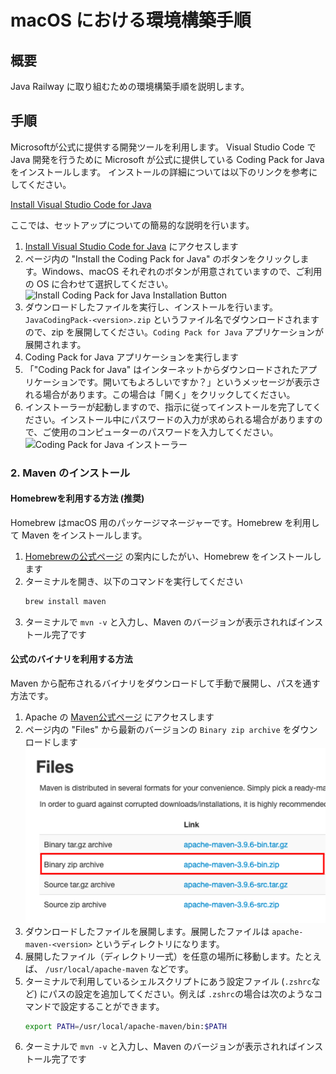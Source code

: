 # macOS における環境構築手順

## 概要

Java Railway に取り組むための環境構築手順を説明します。

## 手順

Microsoftが公式に提供する開発ツールを利用します。
Visual Studio Code で Java 開発を行うために Microsoft が公式に提供している Coding Pack for Java をインストールします。
インストールの詳細については以下のリンクを参考にしてください。

[Install Visual Studio Code for Java](https://code.visualstudio.com/docs/languages/java#_install-visual-studio-code-for-java)

ここでは、セットアップについての簡易的な説明を行います。

1.  [Install Visual Studio Code for Java](https://code.visualstudio.com/docs/languages/java#_install-visual-studio-code-for-java) にアクセスします
2.  ページ内の "Install the Coding Pack for Java" のボタンをクリックします。Windows、macOS それぞれのボタンが用意されていますので、ご利用の OS に合わせて選択してください。
  ![Install Coding Pack for Java Installation Button](./assets/install_the_coding_pack_for_java.png)
3.  ダウンロードしたファイルを実行し、インストールを行います。`JavaCodingPack-<version>.zip` というファイル名でダウンロードされますので、zip を展開してください。`Coding Pack for Java` アプリケーションが展開されます。
4. Coding Pack for Java アプリケーションを実行します
5. 「"Coding Pack for Java" はインターネットからダウンロードされたアプリケーションです。開いてもよろしいですか？」というメッセージが表示される場合があります。この場合は「開く」をクリックしてください。
6. インストーラーが起動しますので、指示に従ってインストールを完了してください。インストール中にパスワードの入力が求められる場合がありますので、ご使用のコンピューターのパスワードを入力してください。
   ![Coding Pack for Java インストーラー](./assets/macos_coding_pack_for_java_installation_step1.png)

### 2. Maven のインストール

#### Homebrewを利用する方法 (推奨)

Homebrew はmacOS 用のパッケージマネージャーです。Homebrew を利用して Maven をインストールします。

1. [Homebrewの公式ページ](https://brew.sh/ja/) の案内にしたがい、Homebrew をインストールします
2. ターミナルを開き、以下のコマンドを実行してください
   ```bash
   brew install maven
   ```
3. ターミナルで `mvn -v` と入力し、Maven のバージョンが表示されればインストール完了です


#### 公式のバイナリを利用する方法

Maven から配布されるバイナリをダウンロードして手動で展開し、パスを通す方法です。

1. Apache の [Maven公式ページ](https://maven.apache.org/download.cgi) にアクセスします 
2. ページ内の "Files" から最新のバージョンの `Binary zip archive` をダウンロードします
![Maven - Files](assets/apache_maven_files_binary_archive.png)
3. ダウンロードしたファイルを展開します。展開したファイルは `apache-maven-<version>` というディレクトリになります。
4. 展開したファイル（ディレクトリ一式）を任意の場所に移動します。たとえば、 `/usr/local/apache-maven` などです。
5. ターミナルで利用しているシェルスクリプトにあう設定ファイル (`.zshrc`など) にパスの設定を追加してください。例えば `.zshrc`の場合は次のようなコマンドで設定することができます。
   ```bash
   export PATH=/usr/local/apache-maven/bin:$PATH
   ```
7. ターミナルで `mvn -v` と入力し、Maven のバージョンが表示されればインストール完了です

